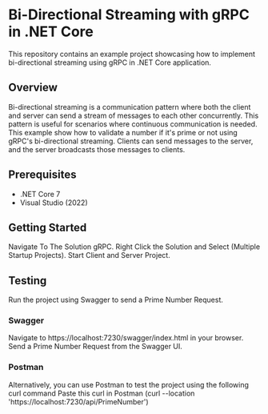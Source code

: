 # Bi-Directional Streaming with gRPC in .NET Core
This repository contains an example project showcasing how to implement bi-directional streaming using gRPC in .NET Core application.

## Overview
Bi-directional streaming is a communication pattern where both the client and server can send a stream of messages to each other concurrently. This pattern is useful for scenarios where continuous communication is needed.
This example show how to validate a number if it's prime or not using gRPC's bi-directional streaming. Clients can send messages to the server, and the server broadcasts those messages to clients.

## Prerequisites
- .NET Core 7
- Visual Studio (2022)

## Getting Started
Navigate To The Solution gRPC.
Right Click the Solution and Select (Multiple Startup Projects).
Start Client and Server Project.

## Testing
Run the project using Swagger to send a Prime Number Request.

### Swagger
Navigate to https://localhost:7230/swagger/index.html in your browser.
Send a Prime Number Request from the Swagger UI.

### Postman
Alternatively, you can use Postman to test the project using the following curl command
Paste this curl in Postman (curl --location 'https://localhost:7230/api/PrimeNumber')
